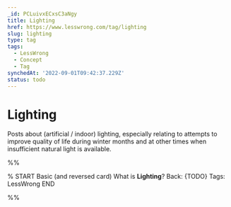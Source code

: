 ```yaml
---
_id: PCLuivxECxsC3aNgy
title: Lighting
href: https://www.lesswrong.com/tag/lighting
slug: lighting
type: tag
tags:
  - LessWrong
  - Concept
  - Tag
synchedAt: '2022-09-01T09:42:37.229Z'
status: todo
---
```


# Lighting

Posts about (artificial / indoor) lighting, especially relating to attempts to improve quality of life during winter months and at other times when insufficient natural light is available.


%%

% START
Basic (and reversed card)
What is **Lighting**?
Back: {TODO}
Tags: LessWrong
END
<!--ID: 1663156994209-->


%%
	
